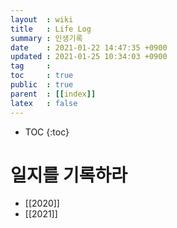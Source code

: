 ```yaml
---
layout  : wiki
title   : Life Log
summary : 인생기록
date    : 2021-01-22 14:47:35 +0900
updated : 2021-01-25 10:34:03 +0900
tag     : 
toc     : true
public  : true
parent  : [[index]] 
latex   : false
---
```

* TOC
{:toc}

# 일지를 기록하라 
* [[2020]]
* [[2021]]
